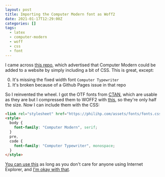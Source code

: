 ```yaml
---
layout: post
title: Importing the Computer Modern font as Woff2
date: 2021-01-17T12:29:00Z
categories: []
tags:
  - latex
  - computer-modern
  - woff
  - css
  - font
---
```


I came across [this repo](https://github.com/spratt/Computer-Modern), which advertised that Computer Modern could be added to a website by simply including a bit of CSS. This is great, except:

<ol start="0">
  <li>It's missing the fixed width font <code>Computer Typewriter</code></li>
  <li>It's broken because of a Github Pages issue in that repo</li>
</ol>

So I reinvented the wheel. I got the OTF fonts from [CTAN](http://mirrors.ibiblio.org/CTAN/fonts/cm-unicode/fonts/otf/), which are usable as they are but I compressed them to WOFF2 with [this](https://github.com/google/woff2), so they're only half the size. Now I can include them with the CSS:

```html
<link rel="stylesheet" href="https://philihp.com/assets/fonts/fonts.css" />
<style>
  body {
    font-family: "Computer Modern", serif;
  }
  pre,
  code {
    font-family: "Computer Typewriter", monospace;
  }
</style>
```

[You can use this](https://caniuse.com/woff2) as long as you don't care for anyone using Internet Explorer, and [I'm okay with that](https://www.theverge.com/2019/2/8/18216767/microsoft-internet-explorer-warning-compatibility-solution).
